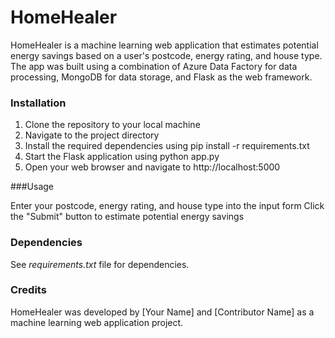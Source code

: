 # HomeHealer

HomeHealer is a machine learning web application that estimates potential energy savings based on a user's postcode, energy rating, and house type. The app was built using a combination of Azure Data Factory for data processing, MongoDB for data storage, and Flask as the web framework.

### Installation
1. Clone the repository to your local machine
2. Navigate to the project directory
3. Install the required dependencies using pip install -r requirements.txt
4. Start the Flask application using python app.py
5. Open your web browser and navigate to http://localhost:5000

###Usage

Enter your postcode, energy rating, and house type into the input form
Click the "Submit" button to estimate potential energy savings

### Dependencies

See *requirements.txt* file for dependencies.

### Credits

HomeHealer was developed by [Your Name] and [Contributor Name] as a machine learning web application project.

